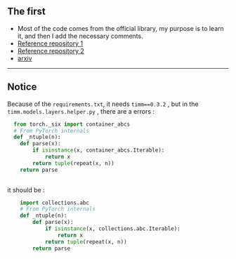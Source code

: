## The first
- Most of the code comes from the official library, my purpose is to learn it, and then I add the necessary comments.
- [Reference repository 1 ](https://github.com/facebookresearch/deit)
- [Reference repository 2 ](https://github.com/rwightman/pytorch-image-models/tree/master/timm/models)
- [arxiv](https://arxiv.org/abs/2012.12877)
---
## Notice
Because of the `requirements.txt`, it needs `timm==0.3.2` , but in the `timm.models.layers.helper.py` , there are a errors :
```python
  from torch._six import container_abcs
  # From PyTorch internals
  def _ntuple(n):
    def parse(x):
        if isinstance(x, container_abcs.Iterable):
            return x
        return tuple(repeat(x, n))
    return parse
  
```

it should be :

```python 
    import collections.abc
    # From PyTorch internals
    def _ntuple(n):
        def parse(x):
            if isinstance(x, collections.abc.Iterable):
                return x
            return tuple(repeat(x, n))
        return parse

```
